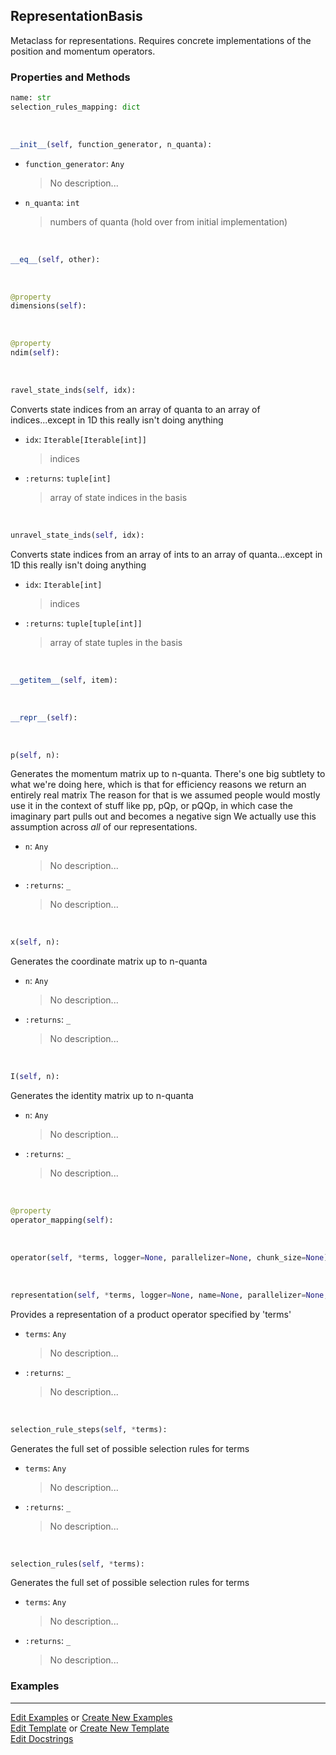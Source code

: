 ## <a id="Psience.BasisReps.Bases.RepresentationBasis">RepresentationBasis</a>
Metaclass for representations.
Requires concrete implementations of the position and momentum operators.

### Properties and Methods
```python
name: str
selection_rules_mapping: dict
```
<a id="Psience.BasisReps.Bases.RepresentationBasis.__init__" class="docs-object-method">&nbsp;</a>
```python
__init__(self, function_generator, n_quanta): 
```

- `function_generator`: `Any`
    >No description...
- `n_quanta`: `int`
    >numbers of quanta (hold over from initial implementation)

<a id="Psience.BasisReps.Bases.RepresentationBasis.__eq__" class="docs-object-method">&nbsp;</a>
```python
__eq__(self, other): 
```

<a id="Psience.BasisReps.Bases.RepresentationBasis.dimensions" class="docs-object-method">&nbsp;</a>
```python
@property
dimensions(self): 
```

<a id="Psience.BasisReps.Bases.RepresentationBasis.ndim" class="docs-object-method">&nbsp;</a>
```python
@property
ndim(self): 
```

<a id="Psience.BasisReps.Bases.RepresentationBasis.ravel_state_inds" class="docs-object-method">&nbsp;</a>
```python
ravel_state_inds(self, idx): 
```
Converts state indices from an array of quanta to an array of indices...except in 1D this really isn't doing anything
- `idx`: `Iterable[Iterable[int]]`
    >indices
- `:returns`: `tuple[int]`
    >array of state indices in the basis

<a id="Psience.BasisReps.Bases.RepresentationBasis.unravel_state_inds" class="docs-object-method">&nbsp;</a>
```python
unravel_state_inds(self, idx): 
```
Converts state indices from an array of ints to an array of quanta...except in 1D this really isn't doing anything
- `idx`: `Iterable[int]`
    >indices
- `:returns`: `tuple[tuple[int]]`
    >array of state tuples in the basis

<a id="Psience.BasisReps.Bases.RepresentationBasis.__getitem__" class="docs-object-method">&nbsp;</a>
```python
__getitem__(self, item): 
```

<a id="Psience.BasisReps.Bases.RepresentationBasis.__repr__" class="docs-object-method">&nbsp;</a>
```python
__repr__(self): 
```

<a id="Psience.BasisReps.Bases.RepresentationBasis.p" class="docs-object-method">&nbsp;</a>
```python
p(self, n): 
```
Generates the momentum matrix up to n-quanta.
        There's one big subtlety to what we're doing here, which is that
          for efficiency reasons we return an entirely real matrix
        The reason for that is we assumed people would mostly use it in the context
          of stuff like pp, pQp, or pQQp, in which case the imaginary part pulls out
          and becomes a negative sign
        We actually use this assumption across _all_ of our representations.
- `n`: `Any`
    >No description...
- `:returns`: `_`
    >No description...

<a id="Psience.BasisReps.Bases.RepresentationBasis.x" class="docs-object-method">&nbsp;</a>
```python
x(self, n): 
```
Generates the coordinate matrix up to n-quanta
- `n`: `Any`
    >No description...
- `:returns`: `_`
    >No description...

<a id="Psience.BasisReps.Bases.RepresentationBasis.I" class="docs-object-method">&nbsp;</a>
```python
I(self, n): 
```
Generates the identity matrix up to n-quanta
- `n`: `Any`
    >No description...
- `:returns`: `_`
    >No description...

<a id="Psience.BasisReps.Bases.RepresentationBasis.operator_mapping" class="docs-object-method">&nbsp;</a>
```python
@property
operator_mapping(self): 
```

<a id="Psience.BasisReps.Bases.RepresentationBasis.operator" class="docs-object-method">&nbsp;</a>
```python
operator(self, *terms, logger=None, parallelizer=None, chunk_size=None): 
```

<a id="Psience.BasisReps.Bases.RepresentationBasis.representation" class="docs-object-method">&nbsp;</a>
```python
representation(self, *terms, logger=None, name=None, parallelizer=None, chunk_size=None): 
```
Provides a representation of a product operator specified by 'terms'
- `terms`: `Any`
    >No description...
- `:returns`: `_`
    >No description...

<a id="Psience.BasisReps.Bases.RepresentationBasis.selection_rule_steps" class="docs-object-method">&nbsp;</a>
```python
selection_rule_steps(self, *terms): 
```
Generates the full set of possible selection rules for terms
- `terms`: `Any`
    >No description...
- `:returns`: `_`
    >No description...

<a id="Psience.BasisReps.Bases.RepresentationBasis.selection_rules" class="docs-object-method">&nbsp;</a>
```python
selection_rules(self, *terms): 
```
Generates the full set of possible selection rules for terms
- `terms`: `Any`
    >No description...
- `:returns`: `_`
    >No description...

### Examples




___

[Edit Examples](https://github.com/McCoyGroup/Psience/edit/edit/ci/examples/ci/docs/Psience/BasisReps/Bases/RepresentationBasis.md) or 
[Create New Examples](https://github.com/McCoyGroup/Psience/new/edit/?filename=ci/examples/ci/docs/Psience/BasisReps/Bases/RepresentationBasis.md) <br/>
[Edit Template](https://github.com/McCoyGroup/Psience/edit/edit/ci/docs/ci/docs/Psience/BasisReps/Bases/RepresentationBasis.md) or 
[Create New Template](https://github.com/McCoyGroup/Psience/new/edit/?filename=ci/docs/templates/ci/docs/Psience/BasisReps/Bases/RepresentationBasis.md) <br/>
[Edit Docstrings](https://github.com/McCoyGroup/Psience/edit/edit/Psience/BasisReps/Bases.py?message=Update%20Docs)